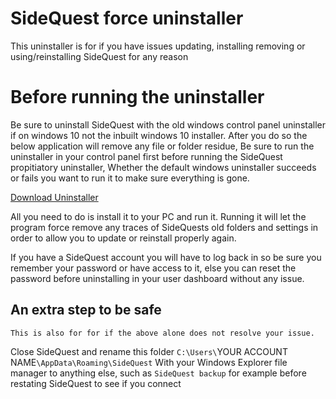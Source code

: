 # SideQuest force uninstaller

This uninstaller is for if you have issues updating, installing removing or using/reinstalling SideQuest for any reason

# Before running the uninstaller

Be sure to uninstall SideQuest with the old windows control panel uninstaller if on windows 10 not the inbuilt windows 10 installer. After you do so the below application will remove any file or folder residue, Be sure to run the uninstaller in your control panel first before running the SideQuest propitiatory uninstaller, Whether the default windows uninstaller succeeds or fails you want to run it to make sure everything is gone.

[Download Uninstaller](https://drive.google.com/file/d/1dWxJDlCQLVbuPgUitCcC7-MvUkSlMSbj/view?usp=sharing)

All you need to do is install it to your PC and run it.
Running it will let the program force remove any traces of SideQuests old folders and settings in order to allow you to update or reinstall properly again.

If you have a SideQuest account you will have to log back in so be sure you remember your password or have access to it, else you can reset the password before uninstalling in your user dashboard without any issue.

## An extra step to be safe
`This is also for for if the above alone does not resolve your issue.`

Close SideQuest and rename this folder
`C:\Users\`YOUR ACCOUNT NAME`\AppData\Roaming\SideQuest`
With your Windows Explorer file manager to anything else, such as `SideQuest backup` for example
before restating SideQuest to see if you connect